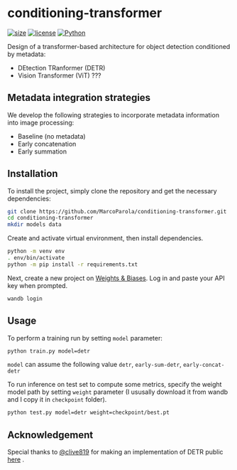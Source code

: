 # conditioning-transformer

[![size](https://img.shields.io/github/languages/code-size/MarcoParola/conditioning-transformer?style=plastic)]()
[![license](https://img.shields.io/static/v1?label=OS&message=Linux&color=green&style=plastic)]()
[![Python](https://img.shields.io/static/v1?label=Python&message=3.10&color=blue&style=plastic)]()


Design of a transformer-based architecture for object detection conditioned by metadata:
- DEtection TRanformer (DETR)
- Vision Transformer (ViT) ???

## **Metadata integration strategies**

We develop the following strategies to incorporate metadata information into image processing:
- Baseline (no metadata)
- Early concatenation
- Early summation


## **Installation**

To install the project, simply clone the repository and get the necessary dependencies:
```sh
git clone https://github.com/MarcoParola/conditioning-transformer.git
cd conditioning-transformer
mkdir models data
```

Create and activate virtual environment, then install dependencies. 
```sh
python -m venv env
. env/bin/activate
python -m pip install -r requirements.txt 
```

Next, create a new project on [Weights & Biases](https://wandb.ai/site). Log in and paste your API key when prompted.
```sh
wandb login 
```

## **Usage**



To perform a training run by setting `model` parameter:
```sh
python train.py model=detr
```
`model` can assume the following value `detr`, `early-sum-detr`, `early-concat-detr`

To run inference on test set to compute some metrics, specify the weight model path by setting `weight` parameter (I ususally download it from wandb and I copy it in `checkpoint` folder).
```sh
python test.py model=detr weight=checkpoint/best.pt
```

## Acknowledgement
Special thanks to [@clive819](https://github.com/clive819) for making an implementation of DETR public [here](https://github.com/clive819/Modified-DETR) .